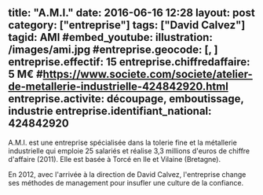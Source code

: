title: "A.M.I."
date:  2016-06-16 12:28
layout: post
category: ["entreprise"]
tags: ["David Calvez"]
tagid: AMI
#embed_youtube:
illustration: /images/ami.jpg
#entreprise.geocode: [, ]
entreprise.effectif: 15
entreprise.chiffredaffaire: 5 M€
#https://www.societe.com/societe/atelier-de-metallerie-industrielle-424842920.html
entreprise.activite: découpage, emboutissage, industrie
entreprise.identifiant_national: 424842920
---

A.M.I. est une entreprise spécialisée dans la tolerie fine et la métallerie industrielle qui emploie 25 salariés et réalise 3,3 millions d'euros de chiffre d'affaire (2011). Elle est basée à Torcé en Ile et Vilaine (Bretagne).

En 2012, avec l'arrivée à la direction de David Calvez, l'entreprise change ses méthodes de management pour insufler une culture de la confiance.
